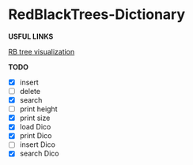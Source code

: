 # RedBlackTrees-Dictionary

**USFUL LINKS**

<a href = "https://www.cs.usfca.edu/~galles/visualization/RedBlack.html">RB tree visualization</a>

**TODO**

- [x] insert
- [ ] delete
- [x] search 
- [ ] print height
- [x] print size
- [x] load Dico
- [x] print Dico
- [ ] insert Dico
- [x] search Dico
